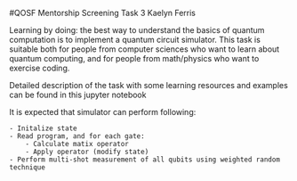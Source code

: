 #QOSF Mentorship Screening Task 3
Kaelyn Ferris

Learning by doing: the best way to understand the basics of quantum computation is to implement a quantum circuit simulator. This task is suitable both for people from computer sciences who want to learn about quantum computing, and for people from math/physics who want to exercise coding.

Detailed description of the task with some learning resources and examples can be found in this jupyter notebook

It is expected that simulator can perform following:

    - Initalize state
    - Read program, and for each gate:
        - Calculate matix operator
        - Apply operator (modify state)
    - Perform multi-shot measurement of all qubits using weighted random technique
